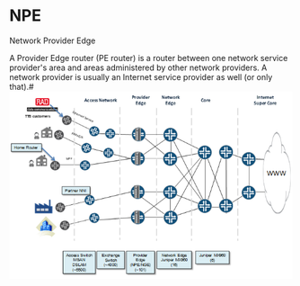 # NPE


Network Provider Edge

A Provider Edge router (PE router) is a router between one network
service provider's area and areas administered by other network
providers. A network provider is usually an Internet service provider as
well (or only that).\#\
![](./images/15008699.png?width=485)

